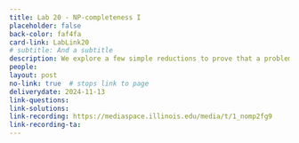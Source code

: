```yaml
---
title: Lab 20 - NP-completeness I
placeholder: false
back-color: faf4fa
card-link: LabLink20
# subtitle: And a subtitle
description: We explore a few simple reductions to prove that a problem is NP-hard. Special emphasis on the SAT problem. 
people:
layout: post
no-link: true  # stops link to page 
deliverydate: 2024-11-13
link-questions: 
link-solutions: 
link-recording: https://mediaspace.illinois.edu/media/t/1_nomp2fg9
link-recording-ta:
---
```










